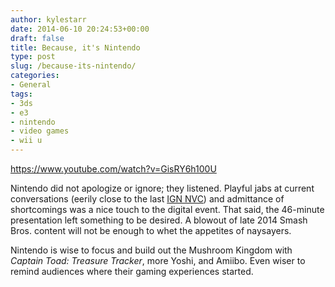 ```yaml
---
author: kylestarr
date: 2014-06-10 20:24:53+00:00
draft: false
title: Because, it's Nintendo
type: post
slug: /because-its-nintendo/
categories:
- General
tags:
- 3ds
- e3
- nintendo
- video games
- wii u
---
```


<https://www.youtube.com/watch?v=GisRY6h100U>

Nintendo did not apologize or ignore; they listened. Playful jabs at current conversations (eerily close to the last [IGN NVC](https://itunes.apple.com/us/podcast/nintendo-voice-chat-e3-2014/id276268457?i=314175045&mt=2&at=1l3v2y3&ct=TSOG)) and admittance of shortcomings was a nice touch to the digital event. That said, the 46-minute presentation left something to be desired. A blowout of late 2014 Smash Bros. content will not be enough to whet the appetites of naysayers.

Nintendo is wise to focus and build out the Mushroom Kingdom with _Captain Toad: Treasure Tracker_, more Yoshi, and Amiibo. Even wiser to remind audiences where their gaming experiences started.
